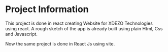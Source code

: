 # Project Information

This project is done in react creating Website for XDEZO Technologies using react. A rough sketch of the app is already built using plain Html, Css and Javascript.

Now the same project is done in React Js using vite.

